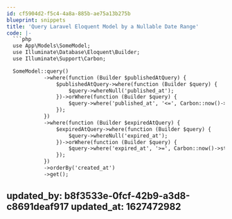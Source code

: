 ```yaml
---
id: cf5904d2-f5c4-4a8a-885b-ae75a13b275b
blueprint: snippets
title: 'Query Laravel Eloquent Model by a Nullable Date Range'
code: |-
  ```php
  use App\Models\SomeModel;
  use Illuminate\Database\Eloquent\Builder;
  use Illuminate\Support\Carbon;

  SomeModel::query()
            ->where(function (Builder $publishedAtQuery) {
                $publishedAtQuery->where(function (Builder $query) {
                    $query->whereNull('published_at');
                })->orWhere(function (Builder $query) {
                    $query->where('published_at', '<=', Carbon::now()->startOfDay());
                });
            })
            ->where(function (Builder $expiredAtQuery) {
                $expiredAtQuery->where(function (Builder $query) {
                    $query->whereNull('expired_at');
                })->orWhere(function (Builder $query) {
                    $query->where('expired_at', '>=', Carbon::now()->startOfDay());
                });
            })
            ->orderBy('created_at')
            ->get();
  ```
updated_by: b8f3533e-0fcf-42b9-a3d8-c8691deaf917
updated_at: 1627472982
---
```

